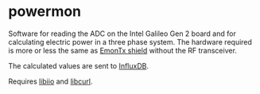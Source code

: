 # powermon

Software for reading the ADC on the Intel Galileo Gen 2 board and for calculating electric power in a three phase system. The hardware required is more or less the same as [EmonTx shield](https://openenergymonitor.org/emon/emontxshield) without the RF transceiver.

The calculated values are sent to [InfluxDB](https://influxdata.com/time-series-platform/influxdb/).

Requires [libiio](https://github.com/analogdevicesinc/libiio) and [libcurl](https://curl.haxx.se/libcurl/).
